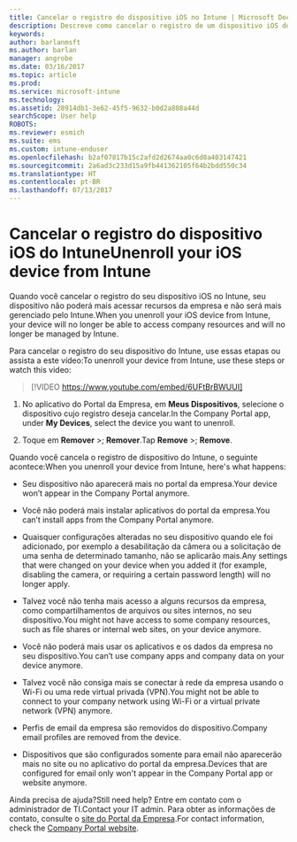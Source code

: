 ```yaml
---
title: Cancelar o registro do dispositivo iOS no Intune | Microsoft Docs
description: Descreve como cancelar o registro de um dispositivo iOS do Intune
keywords: 
author: barlanmsft
ms.author: barlan
manager: angrobe
ms.date: 03/16/2017
ms.topic: article
ms.prod: 
ms.service: microsoft-intune
ms.technology: 
ms.assetid: 28914db1-3e62-45f5-9632-b0d2a808a44d
searchScope: User help
ROBOTS: 
ms.reviewer: esmich
ms.suite: ems
ms.custom: intune-enduser
ms.openlocfilehash: b2af07817b15c2afd2d2674aa0c6d8a403147421
ms.sourcegitcommit: 2a6ad3c233d15a9fb441362105f64b2bdd550c34
ms.translationtype: HT
ms.contentlocale: pt-BR
ms.lasthandoff: 07/13/2017
---
```

# <span data-ttu-id="5a245-103">Cancelar o registro do dispositivo iOS do Intune</span><span class="sxs-lookup"><span data-stu-id="5a245-103">Unenroll your iOS device from Intune</span></span>
<a id="unenroll-your-ios-device-from-intune" class="xliff"></a>

<span data-ttu-id="5a245-104">Quando você cancelar o registro do seu dispositivo iOS no Intune, seu dispositivo não poderá mais acessar recursos da empresa e não será mais gerenciado pelo Intune.</span><span class="sxs-lookup"><span data-stu-id="5a245-104">When you unenroll your iOS device from Intune, your device will no longer be able to access company resources and will no longer be managed by Intune.</span></span>

<span data-ttu-id="5a245-105">Para cancelar o registro do seu dispositivo do Intune, use essas etapas ou assista a este vídeo:</span><span class="sxs-lookup"><span data-stu-id="5a245-105">To unenroll your device from Intune, use these steps or watch this video:</span></span>

> [!VIDEO https://www.youtube.com/embed/6UFtBrBWUUI]


1.  <span data-ttu-id="5a245-106">No aplicativo do Portal da Empresa, em **Meus Dispositivos**, selecione o dispositivo cujo registro deseja cancelar.</span><span class="sxs-lookup"><span data-stu-id="5a245-106">In the Company Portal app, under **My Devices**, select the device you want to unenroll.</span></span>

2.  <span data-ttu-id="5a245-107">Toque em **Remover** >; **Remover**.</span><span class="sxs-lookup"><span data-stu-id="5a245-107">Tap  **Remove** >; **Remove**.</span></span>

<span data-ttu-id="5a245-108">Quando você cancela o registro de dispositivo do Intune, o seguinte acontece:</span><span class="sxs-lookup"><span data-stu-id="5a245-108">When you unenroll your device from Intune, here's what happens:</span></span>

-   <span data-ttu-id="5a245-109">Seu dispositivo não aparecerá mais no portal da empresa.</span><span class="sxs-lookup"><span data-stu-id="5a245-109">Your device won’t appear in the Company Portal anymore.</span></span>

-   <span data-ttu-id="5a245-110">Você não poderá mais instalar aplicativos do portal da empresa.</span><span class="sxs-lookup"><span data-stu-id="5a245-110">You can’t install apps from the Company Portal anymore.</span></span>

-   <span data-ttu-id="5a245-111">Quaisquer configurações alteradas no seu dispositivo quando ele foi adicionado, por exemplo a desabilitação da câmera ou a solicitação de uma senha de determinado tamanho, não se aplicarão mais.</span><span class="sxs-lookup"><span data-stu-id="5a245-111">Any settings that were changed on your device when you added it (for example, disabling the camera, or requiring a certain password length) will no longer apply.</span></span>

-   <span data-ttu-id="5a245-112">Talvez você não tenha mais acesso a alguns recursos da empresa, como compartilhamentos de arquivos ou sites internos, no seu dispositivo.</span><span class="sxs-lookup"><span data-stu-id="5a245-112">You might not have access to some company resources, such as file shares or internal web sites, on your device anymore.</span></span>

-   <span data-ttu-id="5a245-113">Você não poderá mais usar os aplicativos e os dados da empresa no seu dispositivo.</span><span class="sxs-lookup"><span data-stu-id="5a245-113">You can’t use company apps and company data on your device anymore.</span></span>

-   <span data-ttu-id="5a245-114">Talvez você não consiga mais se conectar à rede da empresa usando o Wi-Fi ou uma rede virtual privada (VPN).</span><span class="sxs-lookup"><span data-stu-id="5a245-114">You might not be able to connect to your company network using Wi-Fi or a virtual private network (VPN) anymore.</span></span>

-   <span data-ttu-id="5a245-115">Perfis de email da empresa são removidos do dispositivo.</span><span class="sxs-lookup"><span data-stu-id="5a245-115">Company email profiles are removed from the device.</span></span>

-   <span data-ttu-id="5a245-116">Dispositivos que são configurados somente para email não aparecerão mais no site ou no aplicativo do portal da empresa.</span><span class="sxs-lookup"><span data-stu-id="5a245-116">Devices that are configured for email only won't appear in the Company Portal app or website anymore.</span></span>

<span data-ttu-id="5a245-117">Ainda precisa de ajuda?</span><span class="sxs-lookup"><span data-stu-id="5a245-117">Still need help?</span></span> <span data-ttu-id="5a245-118">Entre em contato com o administrador de TI.</span><span class="sxs-lookup"><span data-stu-id="5a245-118">Contact your IT admin.</span></span> <span data-ttu-id="5a245-119">Para obter as informações de contato, consulte o [site do Portal da Empresa](http://portal.manage.microsoft.com).</span><span class="sxs-lookup"><span data-stu-id="5a245-119">For contact information, check the [Company Portal website](http://portal.manage.microsoft.com).</span></span>
